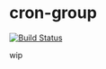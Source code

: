 # cron-group
[![Build Status](https://travis-ci.org/dvpnt/cron-group.svg?branch=master)](https://travis-ci.org/dvpnt/cron-group)

wip
